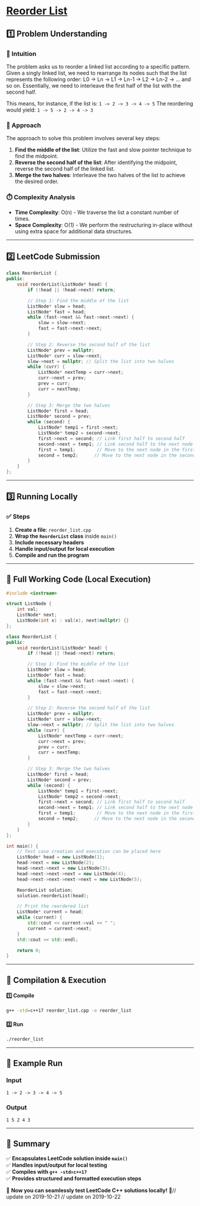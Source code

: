 # **[Reorder List](https://leetcode.com/problems/reorder-list/description/)**  

## **1️⃣ Problem Understanding**  
### **📌 Intuition**  
The problem asks us to reorder a linked list according to a specific pattern. Given a singly linked list, we need to rearrange its nodes such that the list represents the following order: L0 → Ln → L1 → Ln-1 → L2 → Ln-2 → ... and so on. Essentially, we need to interleave the first half of the list with the second half. 

This means, for instance, if the list is: 
`1 -> 2 -> 3 -> 4 -> 5`
The reordering would yield:
`1 -> 5 -> 2 -> 4 -> 3`

### **🚀 Approach**  
The approach to solve this problem involves several key steps:
1. **Find the middle of the list**: Utilize the fast and slow pointer technique to find the midpoint.
2. **Reverse the second half of the list**: After identifying the midpoint, reverse the second half of the linked list.
3. **Merge the two halves**: Interleave the two halves of the list to achieve the desired order.

### **⏱️ Complexity Analysis**  
- **Time Complexity**: O(n) - We traverse the list a constant number of times.
- **Space Complexity**: O(1) - We perform the restructuring in-place without using extra space for additional data structures.

---  

## **2️⃣ LeetCode Submission**  
```cpp
class ReorderList {
public:
    void reorderList(ListNode* head) {
        if (!head || !head->next) return;

        // Step 1: Find the middle of the list
        ListNode* slow = head;
        ListNode* fast = head;
        while (fast->next && fast->next->next) {
            slow = slow->next;
            fast = fast->next->next;
        }

        // Step 2: Reverse the second half of the list
        ListNode* prev = nullptr;
        ListNode* curr = slow->next;
        slow->next = nullptr; // Split the list into two halves
        while (curr) {
            ListNode* nextTemp = curr->next;
            curr->next = prev;
            prev = curr;
            curr = nextTemp;
        }

        // Step 3: Merge the two halves
        ListNode* first = head;
        ListNode* second = prev;
        while (second) {
            ListNode* temp1 = first->next;
            ListNode* temp2 = second->next;
            first->next = second; // Link first half to second half
            second->next = temp1; // Link second half to the next node of first half
            first = temp1;        // Move to the next node in the first half
            second = temp2;      // Move to the next node in the second half
        }
    }
};
```  

---  

## **3️⃣ Running Locally**  
### **✅ Steps**  
1. **Create a file**: `reorder_list.cpp`  
2. **Wrap the `ReorderList` class** inside `main()`  
3. **Include necessary headers**  
4. **Handle input/output for local execution**  
5. **Compile and run the program**  

---  

## **📝 Full Working Code (Local Execution)**  
```cpp
#include <iostream>

struct ListNode {
    int val;
    ListNode* next;
    ListNode(int x) : val(x), next(nullptr) {}
};

class ReorderList {
public:
    void reorderList(ListNode* head) {
        if (!head || !head->next) return;

        // Step 1: Find the middle of the list
        ListNode* slow = head;
        ListNode* fast = head;
        while (fast->next && fast->next->next) {
            slow = slow->next;
            fast = fast->next->next;
        }

        // Step 2: Reverse the second half of the list
        ListNode* prev = nullptr;
        ListNode* curr = slow->next;
        slow->next = nullptr; // Split the list into two halves
        while (curr) {
            ListNode* nextTemp = curr->next;
            curr->next = prev;
            prev = curr;
            curr = nextTemp;
        }

        // Step 3: Merge the two halves
        ListNode* first = head;
        ListNode* second = prev;
        while (second) {
            ListNode* temp1 = first->next;
            ListNode* temp2 = second->next;
            first->next = second; // Link first half to second half
            second->next = temp1; // Link second half to the next node of first half
            first = temp1;        // Move to the next node in the first half
            second = temp2;      // Move to the next node in the second half
        }
    }
};

int main() {
    // Test case creation and execution can be placed here
    ListNode* head = new ListNode(1);
    head->next = new ListNode(2);
    head->next->next = new ListNode(3);
    head->next->next->next = new ListNode(4);
    head->next->next->next->next = new ListNode(5);

    ReorderList solution;
    solution.reorderList(head);

    // Print the reordered list
    ListNode* current = head;
    while (current) {
        std::cout << current->val << " ";
        current = current->next;
    }
    std::cout << std::endl;

    return 0;
}
```  

---  

## **🔧 Compilation & Execution**  
#### **1️⃣ Compile**  
```bash
g++ -std=c++17 reorder_list.cpp -o reorder_list
```  

#### **2️⃣ Run**  
```bash
./reorder_list
```  

---  

## **🎯 Example Run**  
### **Input**  
```
1 -> 2 -> 3 -> 4 -> 5
```  
### **Output**  
```
1 5 2 4 3 
```  

---  

## **📌 Summary**  
✅ **Encapsulates LeetCode solution inside `main()`**  
✅ **Handles input/output for local testing**  
✅ **Compiles with `g++ -std=c++17`**  
✅ **Provides structured and formatted execution steps**  

🚀 **Now you can seamlessly test LeetCode C++ solutions locally!** 🚀// update on 2019-10-21
// update on 2019-10-22
